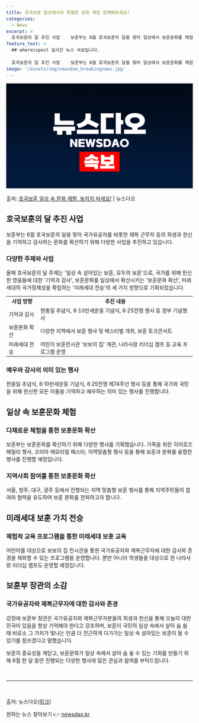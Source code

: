 ```yaml
---
title: 호국보훈 일상에서의 특별한 문화 체험 함께해보세요!
categories:
  - News
excerpt: >
  호국보훈의 달 추진 사업    보훈부는 6월 호국보훈의 달을 맞아 일상에서 보훈문화를 체험해 국가와 국민을 …
feature_text: >
  ## whereispost 실시간 뉴스 속보입니다.

  호국보훈의 달 추진 사업    보훈부는 6월 호국보훈의 달을 맞아 일상에서 보훈문화를 체험해 국가와 국민을 …
image: '/assets/img/newsdao_breakingnews.jpg'
---
```


![뉴스다오 속보](/assets/img/newsdao_breakingnews.jpg)

<p>출처: <a href="https://newsdao.kr/3984" rel="dofollow">호국보훈 일상 속 문화 체험, 놓치지 마세요!</a> | 뉴스다오</p>

<h2 data-ke-size="size26">호국보훈의 달 추진 사업</h2>
<p data-ke-size="size16">보훈부는 6월 호국보훈의 달을 맞아 국가유공자를 비롯한 제복 근무자 등의 희생과 헌신을 기억하고 감사하는 문화를 확산하기 위해 다양한 사업을 추진하고 있습니다.</p>

<h3>다양한 주제와 사업</h3>
<p data-ke-size="size16">올해 호국보훈의 달 주제는 '일상 속 살아있는 보훈, 모두의 보훈'으로, 국가를 위해 헌신한 영웅들에 대한 '기억과 감사', 보훈문화를 일상에서 확산시키는 '보훈문화 확산', 미래세대의 국가정체성을 확립하는 '미래세대 전승'의 세 가지 방향으로 기획되었습니다. </p>
<table>
	<tr>
		<td style="text-align: center; height: 17px;"><b>사업 방향</b></td>
		<td style="text-align: center; height: 17px;"><b>추진 내용</b></td>
	</tr>
	<tr>
		<td style="text-align: left;">기억과 감사</td>
		<td style="text-align: left;">현충일 추념식, 6·10만세운동 기념식, 6·25전쟁 행사 등 정부 기념행사</td>
	</tr>
	<tr>
		<td style="text-align: left;">보훈문화 확산</td>
		<td style="text-align: left;">다양한 지역에서 보훈 행사 및 페스티벌 개최, 보훈 토크콘서트</td>
	</tr>
	<tr>
		<td style="text-align: left;">미래세대 전승</td>
		<td style="text-align: left;">어린이 보훈전시관 '보보의 집' 개관, 나라사랑 리더십 캠프 등 교육 프로그램 운영</td>
	</tr>
</table>

<h3>예우와 감사의 의미 있는 행사</h3>
<p data-ke-size="size16">현충일 추념식, 6·10만세운동 기념식, 6·25전쟁 제74주년 행사 등을 통해 국가와 국민을 위해 헌신한 모든 이들을 기억하고 예우하는 의미 있는 행사를 진행합니다.</p>

<h2 data-ke-size="size26">일상 속 보훈문화 체험</h2>

<h3>다채로운 체험을 통한 보훈문화 확산</h3>
<p data-ke-size="size16">보훈부는 보훈문화를 확산하기 위해 다양한 행사를 기획했습니다. 가족을 위한 히어로즈 패밀리 행사, 코리아 메모리얼 페스타, 지역맞춤형 행사 등을 통해 보훈과 문화를 융합한 행사를 진행할 예정입니다.</p>

<h3>지역사회 참여를 통한 보훈문화 확산</h3>
<p data-ke-size="size16">서울, 청주, 대구, 광주 등에서 진행되는 지역 맞춤형 보훈 행사를 통해 지역주민들의 참여와 협력을 유도하여 보훈 문화를 전파하고자 합니다.</p>

<h2 data-ke-size="size26">미래세대 보훈 가치 전승</h2>

<h3>체험적 교육 프로그램을 통한 미래세대 보훈 교육</h3>
<p data-ke-size="size16">어린이를 대상으로 보보의 집 전시관을 통한 국가유공자와 제복근무자에 대한 감사와 존경을 체화할 수 있는 프로그램을 운영합니다. 뿐만 아니라 학생들을 대상으로 한 나라사랑 리더십 캠프도 운영할 예정입니다.</p>

<h2 data-ke-size="size26">보훈부 장관의 소감</h2>

<h3>국가유공자와 제복근무자에 대한 감사와 존경</h3>
<p data-ke-size="size16">강정애 보훈부 장관은 국가유공자와 제복근무자분들의 희생과 헌신을 통해 오늘의 대한민국이 있음을 항상 기억해야 한다고 강조하며, 보훈이 국민의 일상 속에서 살아 숨 쉴 때 비로소 그 가치가 빛나는 만큼 더 친근하게 다가가는 일상 속 살아있는 보훈이 될 수 있기를 힘쓰겠다고 말했습니다.</p>

<p data-ke-size="size16">보훈의 중요성을 깨닫고, 보훈문화가 일상 속에서 살아 숨 쉴 수 있는 기회를 만들기 위해 6월 한 달 동안 진행되는 다양한 행사에 많은 관심과 참여를 부탁드립니다.</p>

<p data-ke-size="size16">&nbsp;</p>

<hr>

<p data-ke-size="size16">&nbsp;</p>
출처: 뉴스다오(<a href="https://newsdao.kr/3984">링크</a>) 

원하는 뉴스 찾아보기 👉 <a href="https://newsdao.kr" rel="dofollow">newsdao.kr</a>


